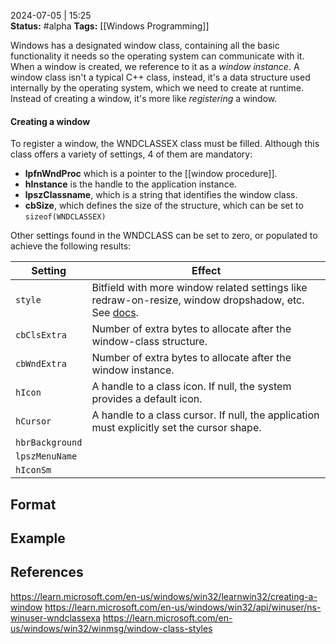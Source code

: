 2024-07-05 | 15:25  
**Status:** #alpha
**Tags:** [[Windows Programming]]

Windows has a designated window class, containing all the basic functionality it needs so the operating system can communicate with it. When a window is created, we reference to it as a *window instance*. A window class isn't a typical C++ class, instead, it's a data structure used internally by the operating system, which we need to create at runtime. Instead of creating a window, it's more like *registering* a window.

#### Creating a window
To register a window, the WNDCLASSEX class must be filled. Although this class offers a variety of settings, 4 of them are mandatory:
- **lpfnWndProc** which is a pointer to the [[window procedure]]. 
- **hInstance** is the handle to the application instance.
- **lpszClassname**, which is a string that identifies the window class.
- **cbSize**, which defines the size of the structure, which can be set to ```sizeof(WNDCLASSEX)```

Other settings found in the WNDCLASS can be set to zero, or populated to achieve the following results:

| Setting             | Effect                                                                                                                                                                            |
| ------------------- | --------------------------------------------------------------------------------------------------------------------------------------------------------------------------------- |
| ```style```         | Bitfield with more window related settings like redraw-on-resize, window dropshadow, etc. See [docs](https://learn.microsoft.com/en-us/windows/win32/winmsg/window-class-styles). |
| ```cbClsExtra```    | Number of extra bytes to allocate after the window-class structure.                                                                                                               |
| ```cbWndExtra```    | Number of extra bytes to allocate after the window instance.                                                                                                                      |
| ```hIcon```         | A handle to a class icon. If null, the system provides a default icon.                                                                                                            |
| ```hCursor```       | A handle to a class cursor. If null, the application must explicitly set the cursor shape.                                                                                        |
| ```hbrBackground``` |                                                                                                                                                                                   |
| ```lpszMenuName```  |                                                                                                                                                                                   |
| ```hIconSm```       |                                                                                                                                                                                   |

## Format


## Example


## References
https://learn.microsoft.com/en-us/windows/win32/learnwin32/creating-a-window
https://learn.microsoft.com/en-us/windows/win32/api/winuser/ns-winuser-wndclassexa
https://learn.microsoft.com/en-us/windows/win32/winmsg/window-class-styles